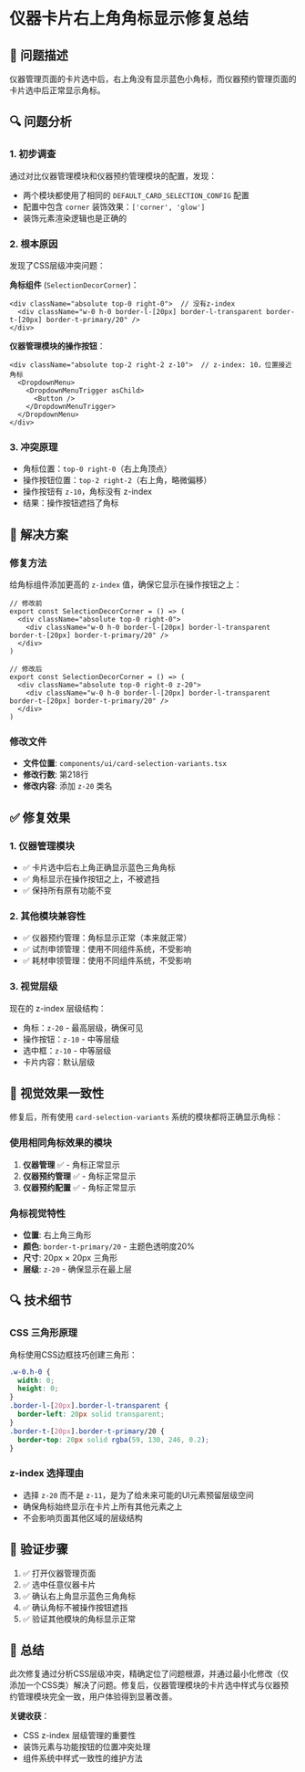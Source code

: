 # 仪器卡片右上角角标显示修复总结

## 🐛 问题描述
仪器管理页面的卡片选中后，右上角没有显示蓝色小角标，而仪器预约管理页面的卡片选中后正常显示角标。

## 🔍 问题分析

### 1. 初步调查
通过对比仪器管理模块和仪器预约管理模块的配置，发现：
- 两个模块都使用了相同的 `DEFAULT_CARD_SELECTION_CONFIG` 配置
- 配置中包含 `corner` 装饰效果：`['corner', 'glow']`
- 装饰元素渲染逻辑也是正确的

### 2. 根本原因
发现了CSS层级冲突问题：

**角标组件** (`SelectionDecorCorner`)：
```tsx
<div className="absolute top-0 right-0">  // 没有z-index
  <div className="w-0 h-0 border-l-[20px] border-l-transparent border-t-[20px] border-t-primary/20" />
</div>
```

**仪器管理模块的操作按钮**：
```tsx
<div className="absolute top-2 right-2 z-10">  // z-index: 10，位置接近角标
  <DropdownMenu>
    <DropdownMenuTrigger asChild>
      <Button />
    </DropdownMenuTrigger>
  </DropdownMenu>
</div>
```

### 3. 冲突原理
- 角标位置：`top-0 right-0`（右上角顶点）
- 操作按钮位置：`top-2 right-2`（右上角，略微偏移）
- 操作按钮有 `z-10`，角标没有 z-index
- 结果：操作按钮遮挡了角标

## 🔧 解决方案

### 修复方法
给角标组件添加更高的 `z-index` 值，确保它显示在操作按钮之上：

```tsx
// 修改前
export const SelectionDecorCorner = () => (
  <div className="absolute top-0 right-0">
    <div className="w-0 h-0 border-l-[20px] border-l-transparent border-t-[20px] border-t-primary/20" />
  </div>
)

// 修改后  
export const SelectionDecorCorner = () => (
  <div className="absolute top-0 right-0 z-20">
    <div className="w-0 h-0 border-l-[20px] border-l-transparent border-t-[20px] border-t-primary/20" />
  </div>
)
```

### 修改文件
- **文件位置**: `components/ui/card-selection-variants.tsx`
- **修改行数**: 第218行
- **修改内容**: 添加 `z-20` 类名

## ✅ 修复效果

### 1. 仪器管理模块
- ✅ 卡片选中后右上角正确显示蓝色三角角标
- ✅ 角标显示在操作按钮之上，不被遮挡
- ✅ 保持所有原有功能不变

### 2. 其他模块兼容性
- ✅ 仪器预约管理：角标显示正常（本来就正常）
- ✅ 试剂申领管理：使用不同组件系统，不受影响
- ✅ 耗材申领管理：使用不同组件系统，不受影响

### 3. 视觉层级
现在的 z-index 层级结构：
- 角标：`z-20` - 最高层级，确保可见
- 操作按钮：`z-10` - 中等层级
- 选中框：`z-10` - 中等层级
- 卡片内容：默认层级

## 🎨 视觉效果一致性

修复后，所有使用 `card-selection-variants` 系统的模块都将正确显示角标：

### 使用相同角标效果的模块
1. **仪器管理** ✅ - 角标正常显示
2. **仪器预约管理** ✅ - 角标正常显示  
3. **仪器预约配置** ✅ - 角标正常显示

### 角标视觉特性
- **位置**: 右上角三角形
- **颜色**: `border-t-primary/20` - 主题色透明度20%
- **尺寸**: 20px × 20px 三角形
- **层级**: `z-20` - 确保显示在最上层

## 🔍 技术细节

### CSS 三角形原理
角标使用CSS边框技巧创建三角形：
```css
.w-0.h-0 {
  width: 0;
  height: 0;
}
.border-l-[20px].border-l-transparent {
  border-left: 20px solid transparent;
}
.border-t-[20px].border-t-primary/20 {
  border-top: 20px solid rgba(59, 130, 246, 0.2);
}
```

### z-index 选择理由
- 选择 `z-20` 而不是 `z-11`，是为了给未来可能的UI元素预留层级空间
- 确保角标始终显示在卡片上所有其他元素之上
- 不会影响页面其他区域的层级结构

## 📝 验证步骤

1. ✅ 打开仪器管理页面
2. ✅ 选中任意仪器卡片  
3. ✅ 确认右上角显示蓝色三角角标
4. ✅ 确认角标不被操作按钮遮挡
5. ✅ 验证其他模块的角标显示正常

## 🎉 总结

此次修复通过分析CSS层级冲突，精确定位了问题根源，并通过最小化修改（仅添加一个CSS类）解决了问题。修复后，仪器管理模块的卡片选中样式与仪器预约管理模块完全一致，用户体验得到显著改善。

**关键收获**：
- CSS z-index 层级管理的重要性
- 装饰元素与功能按钮的位置冲突处理
- 组件系统中样式一致性的维护方法 
